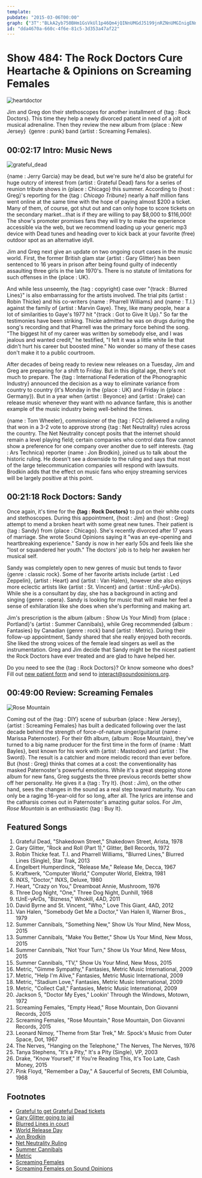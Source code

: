 ```yaml
---
template: 
pubdate: "2015-03-06T00:00"
graph: {"3T":"BLkA2yb750BHm1GsVkUl1p46Qm4jQINnUMGdJ5199jnRZNnUMGInigENnUMGNnUMGnawtp0Q8EqBJrgRBBrczrjtejrjtejyng12QveEQyng12OBSFWQveEQ","ZI":"X6cfdmVO48BHm1GmVO48BHm1GX6cfdMOJ5zulrtDBLej8bGaxcbGaxcgFjWcBGc5NbGaxcX9l1XnDpyUO77qNX9l1XQlzAwgBuiiBMlTxQlzAw","29O":"2Nx2clc37b2Nx2crz7MB2Nx2cBL7Zv2Nx2c50f54BL7ZvZD51RBL7Zvdhnxe97qipBL7ZvSi8jGZD51RZ1iExZD51RBHm1Gdhnxe97qipX6cfd"}
id: "dda4670a-660c-4f6e-81c5-3d353a47af22"
---
```






# Show 484: The Rock Doctors Cure Heartache & Opinions on Screaming Females

![heartdoctor](https://static.soundopinions.org/images/2015/rockdoc_web.jpg)

Jim and Greg don their stethoscopes for another installment of {tag : Rock Doctors}. This time they help a newly divorced patient in need of a jolt of musical adrenaline. Then they review the new album from {place : New Jersey}  {genre : punk} band {artist : Screaming Females}.



## 00:02:17 Intro: Music News

![grateful_dead](https://static.soundopinions.org/assets/484/3T0.jpg)

{name : Jerry Garcia} may be dead, but we're sure he'd also be grateful for huge outcry of interest from {artist : Grateful Dead} fans for a series of reunion tribute shows in {place : Chicago} this summer. According to {host : Greg}'s reporting for the {tag : *Chicago Tribune*} nearly a half million fans went online at the same time with the hope of paying almost $200 a ticket. Many of them, of course, got shut out and can only hope to score tickets on the secondary market...that is if they are willing to pay $8,000 to $116,000! The show's promoter promises fans they will try to make the experience accessible via the web, but we recommend loading up your generic mp3 device with Dead tunes and heading over to kick back at your favorite (free) outdoor spot as an alternative idyll.

Jim and Greg next give an update on two ongoing court cases in the music world. First, the former British glam star {artist : Gary Glitter} has been sentenced to 16 years in prison after being found guilty of indecently assaulting three girls in the late 1970's. There is no statute of limitations for such offenses in the {place : UK}.

And while less unseemly, the {tag : copyright} case over "{track : Blurred Lines}" is also embarrassing for the artists involved. The trial pits {artist : Robin Thicke} and his co-writers {name : Pharrell Williams} and {name : T.I.} against the family of {artist : Marvin Gaye}.  They, like many people, hear a lot of similarities to Gaye's 1977 hit "{track : Got to Give It Up}." So far the testimonies have been striking. Thicke admitted he was on drugs during the song's recording and that Pharrell was the primary force behind the song. "The biggest hit of my career was written by somebody else, and I was jealous and wanted credit," he testified, "I felt it was a little white lie that didn't hurt his career but boosted mine." No wonder so many of these cases don't make it to a public courtroom.

After decades of being ready to review new releases on a Tuesday, Jim and Greg are preparing for a shift to Friday. But in this digital age, there's not much to prepare. The {tag : International Federation of the Phonographic Industry} announced the decision as a way to eliminate variance from country to country (it's Monday in the {place : UK} and Friday in {place : Germany}). But in a year when {artist : Beyonce} and {artist : Drake} can release music whenever they want with no advance fanfare, this is another example of the music industry being well-behind the times.

{name : Tom Wheeler}, commissioner of the {tag : FCC} delivered a ruling that won in a 3-2 vote to approve strong {tag : Net Neutrality} rules across the country. The Net Neutrality concept posits that the internet should remain a level playing field; certain companies who control data flow cannot show a preference for one company over another due to self interests. {tag : Ars Technica} reporter {name : Jon Brodkin}, joined us to talk about the historic ruling. He doesn't see a downside to the ruling and says that most of the large telecommunication companies will respond with lawsuits. Brodkin adds that the effect on music fans who enjoy streaming services will be largely positive at this point.



## 00:21:18 Rock Doctors: Sandy

Once again, it's time for the **{tag : Rock Doctors}** to put on their white coats and stethoscopes. During this appointment, {host : Jim} and {host : Greg} attempt to mend a broken heart with some great new tunes. Their patient is {tag : Sandy} from {place : Chicago}. She's recently divorced after 17 years of marriage. She wrote Sound Opinions saying it "was an eye-opening and heartbreaking experience." Sandy is now in her early 50s and feels like she "lost or squandered her youth." The doctors' job is to help her awaken her musical self.

Sandy was completely open to new genres of music but tends to favor {genre : classic rock}. Some of her favorite artists include {artist : Led Zeppelin}, {artist : Heart} and {artist : Van Halen}, however she also enjoys more eclectic artists like {artist : St. Vincent} and {artist : tUnE-yArDs}. While she is a consultant by day, she has a background in acting and singing {genre : opera}. Sandy is looking for music that will make her feel a sense of exhilaration like she does when she's performing and making art.

Jim's prescription is the album {album : Show Us Your Mind} from {place : Portland}'s {artist : Summer Cannibals}, while Greg recommended {album : Fantasies} by Canadian {genre : rock} band {artist : Metric}. During their follow-up appointment, Sandy shared that she really enjoyed both records. She liked the strong voices of the female lead singers as well as the instrumentation. Greg and Jim decide that Sandy might be the nicest patient the Rock Doctors have ever treated and are glad to have helped her.

Do you need to see the {tag : Rock Doctors}? Or know someone who does? Fill out [new patient form](http://www.soundopinions.org/rockdocsform.pdf) and send to interact@soundopinions.org.



## 00:49:00 Review: Screaming Females

![Rose Mountain](https://static.soundopinions.org/assets/484/29O0.jpg)

Coming out of the {tag : DIY} scene of suburban {place : New Jersey}, {artist : Screaming Females} has built a dedicated following over the last decade behind the strength of force-of-nature singer/guitarist {name : Marissa Paternoster}. For their 6th album, {album : Rose Mountain}, they've turned to a big name producer for the first time in the form of {name : Matt Bayles}, best known for his work with {artist : Mastodon} and {artist : The Sword}. The result is a catchier and more melodic record than ever before. But {host : Greg} thinks that comes at a cost: the conventionality has masked Paternoster's powerful emotions. While it's a great stepping stone album for new fans, Greg suggests the three previous records better show off her personality. He gives it a {tag : Try It}. {host : Jim}, on the other hand, sees the changes in the sound as a real step toward maturity. You can only be a raging 16-year-old for so long, after all. The lyrics are intense and the catharsis comes out in Paternoster's amazing guitar solos. For Jim, *Rose Mountain* is an enthusiastic {tag : Buy It}.



## Featured Songs

1. Grateful Dead, "Shakedown Street," Shakedown Street, Arista, 1978
2. Gary Glitter, "Rock and Roll (Part 1)," Glitter, Bell Records, 1972
3. Robin Thicke feat. T.I. and Pharrell Williams, "Blurred Lines," Blurred Lines (Single), Star Trak, 2013
4. Engelbert Humperdinck, "Release Me," Release Me, Decca, 1967
5. Kraftwerk, "Computer World," Computer World, Elektra, 1981
6. INXS, "Doctor," INXS, Deluxe, 1980
7. Heart, "Crazy on You," Dreamboat Annie, Mushroom, 1976
8. Three Dog Night, "One," Three Dog Night, Dunhill, 1968
9. tUnE-yArDs, "Bizness," Whokill, 4AD, 2011
10. David Byrne and St. Vincent, "Who," Love This Giant, 4AD, 2012
11. Van Halen, "Somebody Get Me a Doctor," Van Halen II, Warner Bros., 1979
12. Summer Cannibals, "Something New," Show Us Your Mind, New Moss, 2015
13. Summer Cannibals, "Make You Better," Show Us Your Mind, New Moss, 2015
14. Summer Cannibals, "Not Your Turn," Show Us Your Mind, New Moss, 2015
15. Summer Cannibals, "TV," Show Us Your Mind, New Moss, 2015
16. Metric, "Gimme Sympathy," Fantasies, Metric Music International, 2009
17. Metric, "Help I'm Alive," Fantasies, Metric Music International, 2009
18. Metric, "Stadium Love," Fantasies, Metric Music International, 2009
19. Metric, "Collect Call," Fantasies, Metric Music International, 2009
20. Jackson 5, "Doctor My Eyes," Lookin' Through the Windows, Motown, 1972
21. Screaming Females, "Empty Head," Rose Mountain, Don Giovanni Records, 2015
22. Screaming Females, "Rose Mountain," Rose Mountain, Don Giovanni Records, 2015
23. Leonard Nimoy, "Theme from Star Trek," Mr. Spock's Music from Outer Space, Dot, 1967
24. The Nerves, "Hanging on the Telephone," The Nerves, The Nerves, 1976
25. Tanya Stephens, "It's a Pity," It's a Pity (Single), VP, 2003
26. Drake, "Know Yourself," If You're Reading This, It's Too Late, Cash Money, 2015
27. Pink Floyd, "Remember a Day," A Saucerful of Secrets, EMI Columbia, 1968



## Footnotes

- [Grateful to get Grateful Dead tickets](http://www.chicagotribune.com/entertainment/music/chi-grateful-dead-soldier-field-tickets-20150302-story.html)
- [Gary Glitter going to jail](http://www.bbc.com/news/uk-31657929)
- [Blurred Lines in court](http://www.nytimes.com/2015/03/02/business/media/industry-issuesintrude-in-blurred-lines-case.html)
- [World Release Day](http://www.billboard.com/biz/articles/news/retail/6487290/industry-sets-friday-as-global-record-release-day)
- [Jon Brodkin](http://arstechnica.com/author/jon-brodkin/)
- [Net Neutrality Ruling](http://www.nytimes.com/2015/02/27/technology/net-neutrality-fcc-vote-internet-utility.html?_r=0)
- [Summer Cannibals](http://www.summercannibals.com/home)
- [Metric](http://ilovemetric.com/)
- [Screaming Females](http://screamingfemales.com/)
- [Screaming Females on Sound Opinions](/show/340/)